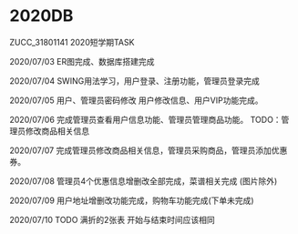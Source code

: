# 2020DB
 ZUCC_31801141 2020短学期TASK


2020/07/03 ER图完成、数据库搭建完成

2020/07/04 SWING用法学习，用户登录、注册功能，管理员登录完成  

2020/07/05 用户、管理员密码修改 用户修改信息、用户VIP功能完成。

2020/07/06 完成管理员查看用户信息功能、管理员管理商品功能。 TODO：管理员修改商品相关信息

2020/07/07 完成管理员修改商品相关信息，管理员采购商品，管理员添加优惠券。

2020/07/08 管理员4个优惠信息增删改全部完成，菜谱相关完成 (图片除外)

2020/07/09 用户地址增删改功能完成，购物车功能完成(下单未完成)

2020/07/10  TODO 满折的2张表 开始与结束时间应该相同